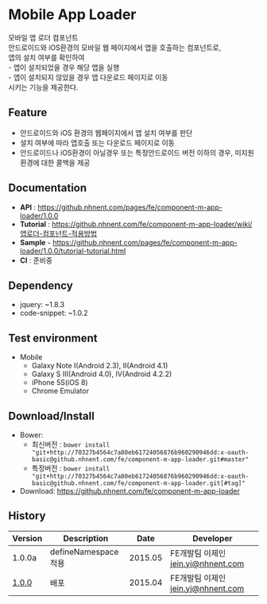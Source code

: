 Mobile App Loader
===============
모바일 앱 로더 컴포넌트<br>안드로이드와 iOS환경의 모바일 웹 페이지에서 앱을 호출하는 컴포넌트로,<br>앱의 설치 여부를 확인하여 <br>- 앱이 설치되었을 경우 해당 앱을 실행<br>- 앱이 설치되지 않았을 경우 앱 다운로드 페이지로 이동<br>시키는 기능을 제공한다.

## Feature
* 안드로이드와 iOS 환경의 웹페이지에서 앱 설치 여부를 판단
* 설치 여부에 따라 앱호출 또는 다운로드 페이지로 이동
* 안드로이드나 iOS환경이 아닐경우 또는 특정안드로이드 버전 이하의 경우, 미지원 환경에 대한 콜백을 제공

## Documentation
* **API** : https://github.nhnent.com/pages/fe/component-m-app-loader/1.0.0
* **Tutorial** : https://github.nhnent.com/fe/component-m-app-loader/wiki/앱로더-컴포넌트-적용방법
* **Sample** - https://github.nhnent.com/pages/fe/component-m-app-loader/1.0.0/tutorial-tutorial.html
* **CI** : 준비중



## Dependency
* jquery: ~1.8.3
* code-snippet: ~1.0.2

## Test environment
* Mobile
	* Galaxy Note I(Android 2.3), II(Android 4.1)
	* Galaxy S III(Android 4.0), IV(Android 4.2.2)
	* iPhone 5S(iOS 8)
	* Chrome Emulator


## Download/Install
* Bower:
   * 최신버전 : `bower install "git+http://70327b4564c7a80eb61724056876b960290946dd:x-oauth-basic@github.nhnent.com/fe/component-m-app-loader.git#master"`
   * 특정버전 : `bower install "git+http://70327b4564c7a80eb61724056876b960290946dd:x-oauth-basic@github.nhnent.com/fe/component-m-app-loader.git[#tag]"`
* Download: https://github.nhnent.com/fe/component-m-app-loader

## History
| Version | Description | Date | Developer |
| ---- | ---- | ---- | ---- |
| 1.0.0a | defineNamespace적용 | 2015.05 | FE개발팀 이제인 <jein.yi@nhnent.com> |
| <a href="https://github.nhnent.com/pages/fe/component-m-app-loader/1.0.0">1.0.0</a> | 배포 | 2015.04 | FE개발팀 이제인 <jein.yi@nhnent.com> |
